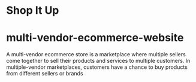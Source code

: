 #  Shop It Up
# multi-vendor-ecommerce-website
A multi-vendor ecommerce store is a marketplace where multiple sellers come together to sell their products and services to multiple customers. In multiple-vendor marketplaces, customers have a chance to buy products from different sellers or brands
